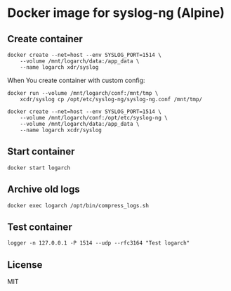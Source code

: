 # Docker image for syslog-ng (Alpine)

## Create container
```shell
docker create --net=host --env SYSLOG_PORT=1514 \
    --volume /mnt/logarch/data:/app_data \
    --name logarch xdr/syslog
```

When You create container with custom config:

```
docker run --volume /mnt/logarch/conf:/mnt/tmp \
    xcdr/syslog cp /opt/etc/syslog-ng/syslog-ng.conf /mnt/tmp/

docker create --net=host --env SYSLOG_PORT=1514 \
    --volume /mnt/logarch/conf:/opt/etc/syslog-ng \
    --volume /mnt/logarch/data:/app_data \
    --name logarch xcdr/syslog
```

## Start container
```shell
docker start logarch
```

## Archive old logs
```shell
docker exec logarch /opt/bin/compress_logs.sh
```

## Test container
```shell
logger -n 127.0.0.1 -P 1514 --udp --rfc3164 "Test logarch"
```

## License

MIT
